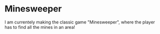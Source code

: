 # Minesweeper

I am currentely making the classic game "Minesweeper", where the player has to find all the mines in an area!
